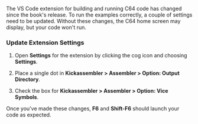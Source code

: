 The VS Code extension for building and running C64 code has changed since the book's release. To run the examples correctly, a couple of settings need to be updated. Without these changes, the C64 home screen may display, but your code won't run.

### Update Extension Settings

1. Open **Settings** for the extension by clicking the cog icon and choosing **Settings**.

2. Place a single dot in **Kickassembler > Assembler > Option: Output Directory**.

3. Check the box for **Kickassembler > Assembler > Option: Vice Symbols**.

Once you've made these changes, **F6** and **Shift-F6** should launch your code as expected.
